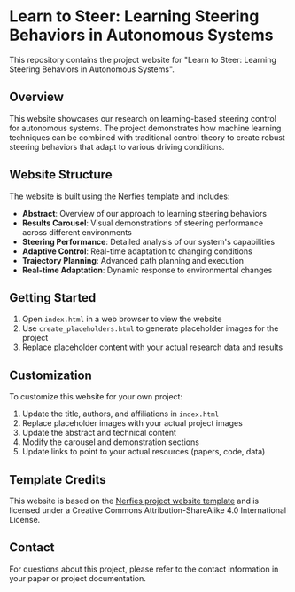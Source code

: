 # Learn to Steer: Learning Steering Behaviors in Autonomous Systems

This repository contains the project website for "Learn to Steer: Learning Steering Behaviors in Autonomous Systems".

## Overview

This website showcases our research on learning-based steering control for autonomous systems. The project demonstrates how machine learning techniques can be combined with traditional control theory to create robust steering behaviors that adapt to various driving conditions.

## Website Structure

The website is built using the Nerfies template and includes:

- **Abstract**: Overview of our approach to learning steering behaviors
- **Results Carousel**: Visual demonstrations of steering performance across different environments
- **Steering Performance**: Detailed analysis of our system's capabilities
- **Adaptive Control**: Real-time adaptation to changing conditions
- **Trajectory Planning**: Advanced path planning and execution
- **Real-time Adaptation**: Dynamic response to environmental changes

## Getting Started

1. Open `index.html` in a web browser to view the website
2. Use `create_placeholders.html` to generate placeholder images for the project
3. Replace placeholder content with your actual research data and results

## Customization

To customize this website for your own project:

1. Update the title, authors, and affiliations in `index.html`
2. Replace placeholder images with your actual project images
3. Update the abstract and technical content
4. Modify the carousel and demonstration sections
5. Update links to point to your actual resources (papers, code, data)

## Template Credits

This website is based on the [Nerfies project website template](https://github.com/nerfies/nerfies.github.io) and is licensed under a Creative Commons Attribution-ShareAlike 4.0 International License.

## Contact

For questions about this project, please refer to the contact information in your paper or project documentation.